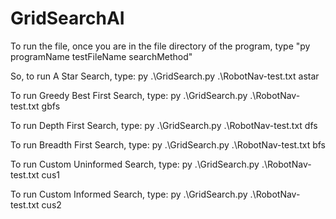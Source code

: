 # GridSearchAI

To run the file, once you are in the file directory of the program, type "py programName testFileName searchMethod"

So, to run A Star Search, type: py .\GridSearch.py .\RobotNav-test.txt astar

To run Greedy Best First Search, type: py .\GridSearch.py .\RobotNav-test.txt gbfs

To run Depth First Search, type: py .\GridSearch.py .\RobotNav-test.txt dfs

To run Breadth First Search, type: py .\GridSearch.py .\RobotNav-test.txt bfs

To run Custom Uninformed Search, type: py .\GridSearch.py .\RobotNav-test.txt cus1

To run Custom Informed Search, type: py .\GridSearch.py .\RobotNav-test.txt cus2
